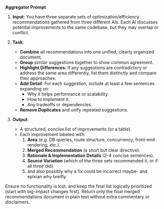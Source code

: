**Aggregator Prompt**:

1. **Input**: You have three separate sets of optimization/efficiency recommendations gathered from three different AIs. Each AI discusses potential improvements to the same codebase, but they may overlap or conflict.  

2. **Task**:
   - **Combine** all recommendations into one unified, clearly organized document.  
   - **Group** similar suggestions together to show common agreement.  
   - **Highlight Differences**: If any suggestions are contradictory or address the same area differently, list them distinctly and compare their approaches.  
   - **Add Detail**: For each suggestion, include at least a few sentences expanding on:
     - Why it helps performance or scalability.  
     - How to implement it.  
     - Any tradeoffs or dependencies.  
   - **Remove Duplicates** and unify repeated suggestions.  

3. **Output**:
   - A structured, concise list of improvements (or a table).  
   - Each improvement labeled with:
     1) **Area** (e.g. DB queries, route structure, concurrency, front-end rendering, etc.).  
     2) **Merged Recommendation** (a short but clear directive).  
     3) **Rationale & Implementation Details** (2–4 concise sentences).  
     4) **Source Variation** (which of the three sets recommended it, or if all three did).
     5) and also possibly why a fix could be incorrect maybe- and eplxian why breifly  

Ensure no functionality is lost, and keep the final list logically prioritized (start with big-impact changes first). Return only the final merged recommendations document in plain text without extra commentary or disclaimers.
